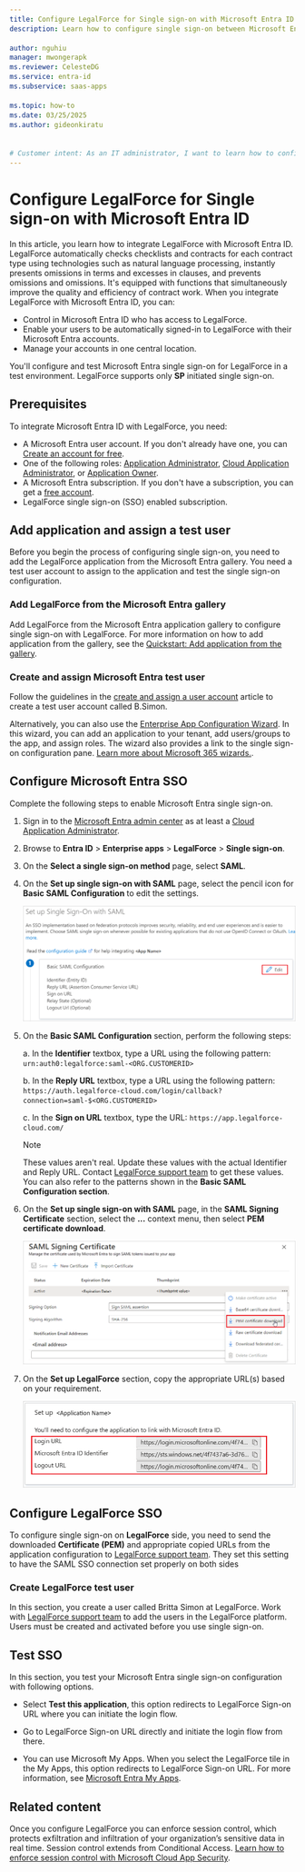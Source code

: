 ```yaml
---
title: Configure LegalForce for Single sign-on with Microsoft Entra ID
description: Learn how to configure single sign-on between Microsoft Entra ID and LegalForce.

author: nguhiu
manager: mwongerapk
ms.reviewer: CelesteDG
ms.service: entra-id
ms.subservice: saas-apps

ms.topic: how-to
ms.date: 03/25/2025
ms.author: gideonkiratu


# Customer intent: As an IT administrator, I want to learn how to configure single sign-on between Microsoft Entra ID and LegalForce so that I can control who has access to LegalForce, enable automatic sign-in with Microsoft Entra accounts, and manage my accounts in one central location.
---
```


# Configure LegalForce for Single sign-on with Microsoft Entra ID

In this article, you learn how to integrate LegalForce with Microsoft Entra ID. LegalForce automatically checks checklists and contracts for each contract type using technologies such as natural language processing, instantly presents omissions in terms and excesses in clauses, and prevents omissions and omissions. It's equipped with functions that simultaneously improve the quality and efficiency of contract work. When you integrate LegalForce with Microsoft Entra ID, you can:

* Control in Microsoft Entra ID who has access to LegalForce.
* Enable your users to be automatically signed-in to LegalForce with their Microsoft Entra accounts.
* Manage your accounts in one central location.

You'll configure and test Microsoft Entra single sign-on for LegalForce in a test environment. LegalForce supports only **SP** initiated single sign-on.

## Prerequisites

To integrate Microsoft Entra ID with LegalForce, you need:

* A Microsoft Entra user account. If you don't already have one, you can [Create an account for free](https://azure.microsoft.com/free/?WT.mc_id=A261C142F).
* One of the following roles: [Application Administrator](/entra/identity/role-based-access-control/permissions-reference#application-administrator), [Cloud Application Administrator](/entra/identity/role-based-access-control/permissions-reference#cloud-application-administrator), or [Application Owner](/entra/fundamentals/users-default-permissions#owned-enterprise-applications).
* A Microsoft Entra subscription. If you don't have a subscription, you can get a [free account](https://azure.microsoft.com/free/).
* LegalForce single sign-on (SSO) enabled subscription.

## Add application and assign a test user

Before you begin the process of configuring single sign-on, you need to add the LegalForce application from the Microsoft Entra gallery. You need a test user account to assign to the application and test the single sign-on configuration.

<a name='add-legalforce-from-the-azure-ad-gallery'></a>

### Add LegalForce from the Microsoft Entra gallery

Add LegalForce from the Microsoft Entra application gallery to configure single sign-on with LegalForce. For more information on how to add application from the gallery, see the [Quickstart: Add application from the gallery](~/identity/enterprise-apps/add-application-portal.md).

<a name='create-and-assign-azure-ad-test-user'></a>

### Create and assign Microsoft Entra test user

Follow the guidelines in the [create and assign a user account](~/identity/enterprise-apps/add-application-portal-assign-users.md) article to create a test user account called B.Simon.

Alternatively, you can also use the [Enterprise App Configuration Wizard](https://portal.office.com/AdminPortal/home?Q=Docs#/azureadappintegration). In this wizard, you can add an application to your tenant, add users/groups to the app, and assign roles. The wizard also provides a link to the single sign-on configuration pane. [Learn more about Microsoft 365 wizards.](/microsoft-365/admin/misc/azure-ad-setup-guides). 

<a name='configure-azure-ad-sso'></a>

## Configure Microsoft Entra SSO

Complete the following steps to enable Microsoft Entra single sign-on.

1. Sign in to the [Microsoft Entra admin center](https://entra.microsoft.com) as at least a [Cloud Application Administrator](~/identity/role-based-access-control/permissions-reference.md#cloud-application-administrator).
1. Browse to **Entra ID** > **Enterprise apps** > **LegalForce** > **Single sign-on**.
1. On the **Select a single sign-on method** page, select **SAML**.
1. On the **Set up single sign-on with SAML** page, select the pencil icon for **Basic SAML Configuration** to edit the settings.

   ![Screenshot shows how to edit Basic SAML Configuration.](common/edit-urls.png "Basic Configuration")

1. On the **Basic SAML Configuration** section, perform the following steps:

	a. In the **Identifier** textbox, type a URL using the following pattern:
	`urn:auth0:legalforce:saml-<ORG.CUSTOMERID>` 

	b. In the **Reply URL** textbox, type a URL using the following pattern:
	`https://auth.legalforce-cloud.com/login/callback?connection=saml-$<ORG.CUSTOMERID>`

	c. In the **Sign on URL** textbox, type the URL:
	`https://app.legalforce-cloud.com/`

	> [!Note]
    > These values aren't real. Update these values with the actual Identifier and Reply URL. Contact [LegalForce support team](mailto:support@legalforce.co.jp) to get these values. You can also refer to the patterns shown in the **Basic SAML Configuration section**.

 1. On the **Set up single sign-on with SAML** page, in the **SAML Signing Certificate** section, select the **...** context menu, then select **PEM certificate download**.

	![Screenshot of the Certificate download link](common/certificate-base64-download.png "Certificate")

1. On the **Set up LegalForce** section, copy the appropriate URL(s) based on your requirement.

	![Screenshot shows to copy configuration appropriate URL.](common/copy-configuration-urls.png "Metadata")

## Configure LegalForce SSO

To configure single sign-on on **LegalForce** side, you need to send the downloaded **Certificate (PEM)** and appropriate copied URLs from the application configuration to [LegalForce support team](mailto:support@legalforce.co.jp). They set this setting to have the SAML SSO connection set properly on both sides

### Create LegalForce test user

In this section, you create a user called Britta Simon at LegalForce. Work with [LegalForce support team](mailto:support@legalforce.co.jp) to add the users in the LegalForce platform. Users must be created and activated before you use single sign-on.

## Test SSO 

In this section, you test your Microsoft Entra single sign-on configuration with following options. 

* Select **Test this application**, this option redirects to LegalForce Sign-on URL where you can initiate the login flow. 

* Go to LegalForce Sign-on URL directly and initiate the login flow from there.

* You can use Microsoft My Apps. When you select the LegalForce tile in the My Apps, this option redirects to LegalForce Sign-on URL. For more information, see [Microsoft Entra My Apps](/azure/active-directory/manage-apps/end-user-experiences#azure-ad-my-apps).

## Related content

Once you configure LegalForce you can enforce session control, which protects exfiltration and infiltration of your organization’s sensitive data in real time. Session control extends from Conditional Access. [Learn how to enforce session control with Microsoft Cloud App Security](/cloud-app-security/proxy-deployment-aad).
